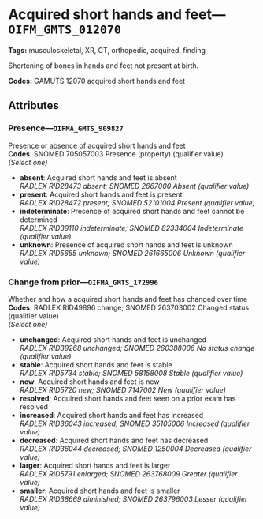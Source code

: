 # Acquired short hands and feet—`OIFM_GMTS_012070`

**Tags:** musculoskeletal, XR, CT, orthopedic, acquired, finding

Shortening of bones in hands and feet not present at birth.

**Codes:** GAMUTS 12070 acquired short hands and feet

## Attributes

### Presence—`OIFMA_GMTS_909827`

Presence or absence of acquired short hands and feet  
**Codes**: SNOMED 705057003 Presence (property) (qualifier value)  
*(Select one)*

- **absent**: Acquired short hands and feet is absent  
_RADLEX RID28473 absent; SNOMED 2667000 Absent (qualifier value)_
- **present**: Acquired short hands and feet is present  
_RADLEX RID28472 present; SNOMED 52101004 Present (qualifier value)_
- **indeterminate**: Presence of acquired short hands and feet cannot be determined  
_RADLEX RID39110 indeterminate; SNOMED 82334004 Indeterminate (qualifier value)_
- **unknown**: Presence of acquired short hands and feet is unknown  
_RADLEX RID5655 unknown; SNOMED 261665006 Unknown (qualifier value)_

### Change from prior—`OIFMA_GMTS_172996`

Whether and how a acquired short hands and feet has changed over time  
**Codes**: RADLEX RID49896 change; SNOMED 263703002 Changed status (qualifier value)  
*(Select one)*

- **unchanged**: Acquired short hands and feet is unchanged  
_RADLEX RID39268 unchanged; SNOMED 260388006 No status change (qualifier value)_
- **stable**: Acquired short hands and feet is stable  
_RADLEX RID5734 stable; SNOMED 58158008 Stable (qualifier value)_
- **new**: Acquired short hands and feet is new  
_RADLEX RID5720 new; SNOMED 7147002 New (qualifier value)_
- **resolved**: Acquired short hands and feet seen on a prior exam has resolved  
- **increased**: Acquired short hands and feet has increased  
_RADLEX RID36043 increased; SNOMED 35105006 Increased (qualifier value)_
- **decreased**: Acquired short hands and feet has decreased  
_RADLEX RID36044 decreased; SNOMED 1250004 Decreased (qualifier value)_
- **larger**: Acquired short hands and feet is larger  
_RADLEX RID5791 enlarged; SNOMED 263768009 Greater (qualifier value)_
- **smaller**: Acquired short hands and feet is smaller  
_RADLEX RID38669 diminished; SNOMED 263796003 Lesser (qualifier value)_